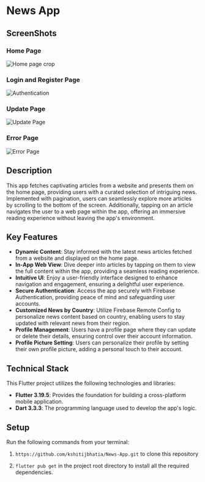 # News App

## ScreenShots

### Home Page
![Home page crop](https://github.com/kshitijbhatia/News-App/assets/108986570/fb259d14-a96f-4554-825b-82705240044b)

### Login and Register Page
![Authentication](https://github.com/kshitijbhatia/News-App/assets/108986570/0dccb964-64fa-425e-8c0f-6c94a0e185c2)

### Update Page
![Update Page](https://github.com/kshitijbhatia/News-App/assets/108986570/2e63a6e7-2dbe-48ac-ab1a-24ba3b700387)

### Error Page
![Error Page](https://github.com/kshitijbhatia/News-App/assets/108986570/1c5edb82-2025-4498-ab5b-6b5688c89ab6)

## Description
This app fetches captivating articles from a website and presents them on the home page, providing users with a curated selection of intriguing news. Implemented with pagination, users can seamlessly explore more articles by scrolling to the bottom of the screen. Additionally, tapping on an article navigates the user to a web page within the app, offering an immersive reading experience without leaving the app's environment.

## Key Features

- **Dynamic Content**: Stay informed with the latest news articles fetched from a website and displayed on the home page.
- **In-App Web View**: Dive deeper into articles by tapping on them to view the full content within the app, providing a seamless reading experience.
- **Intuitive UI**: Enjoy a user-friendly interface designed to enhance navigation and engagement, ensuring a delightful user experience.
- **Secure Authentication**: Access the app securely with Firebase Authentication, providing peace of mind and safeguarding user accounts.
- **Customized News by Country**: Utilize Firebase Remote Config to personalize news content based on country, enabling users to stay updated with relevant news from their region.
- **Profile Management**: Users have a profile page where they can update or delete their details, ensuring control over their account information.
- **Profile Picture Setting**: Users can personalize their profile by setting their own profile picture, adding a personal touch to their account.

## Technical Stack

This Flutter project utilizes the following technologies and libraries:

- **Flutter 3.19.5**: Provides the foundation for building a cross-platform mobile application.
- **Dart 3.3.3**: The programming language used to develop the app's logic.




## Setup

Run the following commands from your terminal:

1) `https://github.com/kshitijbhatia/News-App.git` to clone this repository 

2) `flutter pub get` in the project root directory to install all the required dependencies.



